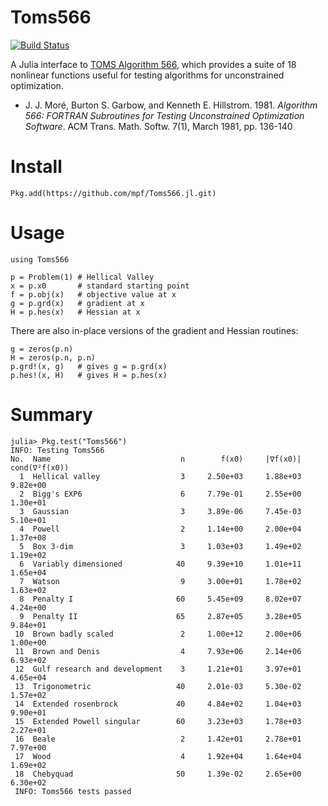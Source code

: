 # Toms566

[![Build Status](https://travis-ci.org/mpf/Toms566.jl.svg?branch=master)](https://travis-ci.org/mpf/Toms566.jl)


A Julia interface to [TOMS Algorithm 566](https://dl.acm.org/citation.cfm?doid=355934.355943), which provides a suite of 18 nonlinear functions useful for testing algorithms for unconstrained optimization.

- J. J. Moré, Burton S. Garbow, and Kenneth E. Hillstrom. 1981. _Algorithm 566: FORTRAN Subroutines for Testing Unconstrained Optimization Software_. ACM Trans. Math. Softw. 7(1), March 1981, pp. 136-140

# Install
```
Pkg.add(https://github.com/mpf/Toms566.jl.git)
```

# Usage

```
using Toms566

p = Problem(1) # Hellical Valley
x = p.x0       # standard starting point
f = p.obj(x)   # objective value at x
g = p.grd(x)   # gradient at x
H = p.hes(x)   # Hessian at x
```

There are also in-place versions of the gradient and Hessian routines:

```
g = zeros(p.n)
H = zeros(p.n, p.n)
p.grd!(x, g)   # gives g = p.grd(x)
p.hes!(x, H)   # gives H = p.hes(x)
```

# Summary
```
julia> Pkg.test("Toms566")
INFO: Testing Toms566
No.  Name                             n        f(x0)     |∇f(x0)| cond(∇²f(x0))
  1  Hellical valley                  3     2.50e+03     1.88e+03     9.82e+00
  2  Bigg's EXP6                      6     7.79e-01     2.55e+00     1.30e+01
  3  Gaussian                         3     3.89e-06     7.45e-03     5.10e+01
  4  Powell                           2     1.14e+00     2.00e+04     1.37e+08
  5  Box 3-dim                        3     1.03e+03     1.49e+02     1.19e+02
  6  Variably dimensioned            40     9.39e+10     1.01e+11     1.65e+04
  7  Watson                           9     3.00e+01     1.78e+02     1.63e+02
  8  Penalty I                       60     5.45e+09     8.02e+07     4.24e+00
  9  Penalty II                      65     2.87e+05     3.28e+05     9.84e+01
 10  Brown badly scaled               2     1.00e+12     2.00e+06     1.00e+00
 11  Brown and Denis                  4     7.93e+06     2.14e+06     6.93e+02
 12  Gulf research and development    3     1.21e+01     3.97e+01     4.65e+04
 13  Trigonometric                   40     2.01e-03     5.30e-02     1.57e+02
 14  Extended rosenbrock             40     4.84e+02     1.04e+03     9.90e+01
 15  Extended Powell singular        60     3.23e+03     1.78e+03     2.27e+01
 16  Beale                            2     1.42e+01     2.78e+01     7.97e+00
 17  Wood                             4     1.92e+04     1.64e+04     1.69e+02
 18  Chebyquad                       50     1.39e-02     2.65e+00     6.30e+02
 INFO: Toms566 tests passed
```
